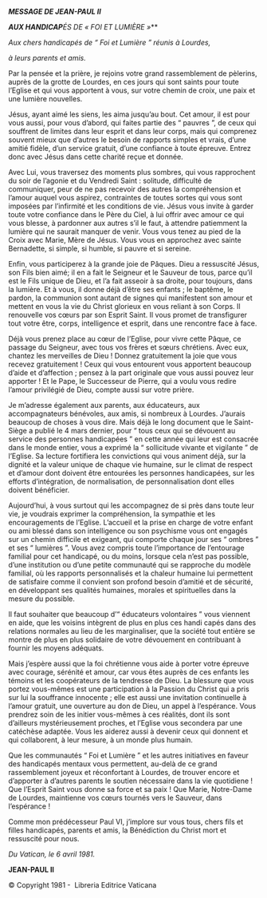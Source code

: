 ***MESSAGE DE JEAN-PAUL II***

***AUX HANDICAP**ÉS DE « *FOI ET LUMIÈRE* »***

*Aux chers handicapés de “ Foi et Lumière ” réunis à Lourdes,*

*à leurs parents et amis.*

Par la pensée et la prière, je rejoins votre grand rassemblement de pèlerins, auprès de la grotte de Lourdes, en ces jours qui sont saints pour toute l’Eglise et qui vous apportent à vous, sur votre chemin de croix, une paix et une lumière nouvelles.

Jésus, ayant aimé les siens, les aima jusqu’au bout. Cet amour, il est pour vous aussi, pour vous d’abord, qui faites partie des “ pauvres ”, de ceux qui souffrent de limites dans leur esprit et dans leur corps, mais qui comprenez souvent mieux que d’autres le besoin de rapports simples et vrais, d’une amitié fidèle, d’un service gratuit, d’une confiance à toute épreuve. Entrez donc avec Jésus dans cette charité reçue et donnée.

Avec Lui, vous traversez des moments plus sombres, qui vous rapprochent du soir de l’agonie et du Vendredi Saint : solitude, difficulté de communiquer, peur de ne pas recevoir des autres la compréhension et l’amour auquel vous aspirez, contraintes de toutes sortes qui vous sont imposées par l’infirmité et les conditions de vie. Jésus vous invite à garder toute votre confiance dans le Père du Ciel, à lui offrir avec amour ce qui vous blesse, à pardonner aux autres s’il le faut, à attendre patiemment la lumière qui ne saurait manquer de venir. Vous vous tenez au pied de la Croix avec Marie, Mère de Jésus. Vous vous en approchez avec sainte Bernadette, si simple, si humble, si pauvre et si sereine.

Enfin, vous participerez à la grande joie de Pâques. Dieu a ressuscité Jésus, son Fils bien aimé; il en a fait le Seigneur et le Sauveur de tous, parce qu’il est le Fils unique de Dieu, et l’a fait asseoir à sa droite, pour toujours, dans la lumière. Et à vous, il donne déjà d’être ses enfants ; le baptême, le pardon, la communion sont autant de signes qui manifestent son amour et mettent en vous la vie du Christ glorieux en vous reliant à son Corps. Il renouvelle vos cœurs par son Esprit Saint. Il vous promet de transfigurer tout votre être, corps, intelligence et esprit, dans une rencontre face à face.

Déjà vous prenez place au cœur de l’Eglise, pour vivre cette Pâque, ce passage du Seigneur, avec tous vos frères et sœurs chrétiens. Avec eux, chantez les merveilles de Dieu ! Donnez gratuitement la joie que vous recevez gratuitement ! Ceux qui vous entourent vous apportent beaucoup d’aide et d’affection ; pensez à la part originale que vous aussi pouvez leur apporter ! Et le Pape, le Successeur de Pierre, qui a voulu vous redire l’amour privilégié de Dieu, compte aussi sur votre prière.

Je m’adresse également aux parents, aux éducateurs, aux accompagnateurs bénévoles, aux amis, si nombreux à Lourdes. J’aurais beaucoup de choses à vous dire. Mais déjà le long document que le Saint-Siège a publié le 4 mars dernier, pour “ tous ceux qui se dévouent au service des personnes handicapées ” en cette année qui leur est consacrée dans le monde entier, vous a exprimé la “ sollicitude vivante et vigilante ” de l’Eglise. Sa lecture fortifiera les convictions qui vous animent déjà, sur la dignité et la valeur unique de chaque vie humaine, sur le climat de respect et d’amour dont doivent être entourées les personnes handicapées, sur les efforts d’intégration, de normalisation, de personnalisation dont elles doivent bénéficier.

Aujourd’hui, à vous surtout qui les accompagnez de si près dans toute leur vie, je voudrais exprimer la compréhension, la sympathie et les encouragements de l’Eglise. L’accueil et la prise en charge de votre enfant ou ami blessé dans son intelligence ou son psychisme vous ont engagés sur un chemin difficile et exigeant, qui comporte chaque jour ses “ ombres ” et ses “ lumières ”. Vous avez compris toute l’importance de l’entourage familial pour cet handicapé, ou du moins, lorsque cela n’est pas possible, d’une institution ou d’une petite communauté qui se rapproche du modèle familial, où les rapports personnalisés et la chaleur humaine lui permettent de satisfaire comme il convient son profond besoin d’amitié et de sécurité, en développant ses qualités humaines, morales et spirituelles dans la mesure du possible.

Il faut souhaiter que beaucoup d’“ éducateurs volontaires ” vous viennent en aide, que les voisins intègrent de plus en plus ces handi capés dans des relations normales au lieu de les marginaliser, que la société tout entière se montre de plus en plus solidaire de votre dévouement en contribuant à fournir les moyens adéquats.

Mais j’espère aussi que la foi chrétienne vous aide à porter votre épreuve avec courage, sérénité et amour, car vous êtes auprès de ces enfants les témoins et les coopérateurs de la tendresse de Dieu. La blessure que vous portez vous-mêmes est une participation à la Passion du Christ qui a pris sur lui la souffrance innocente ; elle est aussi une invitation continuelle à l’amour gratuit, une ouverture au don de Dieu, un appel à l’espérance. Vous prendrez soin de les initier vous-mêmes à ces réalités, dont ils sont d’ailleurs mystérieusement proches, et l’Eglise vous secondera par une catéchèse adaptée. Vous les aiderez aussi à devenir ceux qui donnent et qui collaborent, à leur mesure, à un monde plus humain.

Que les communautés “ Foi et Lumière ” et les autres initiatives en faveur des handicapés mentaux vous permettent, au-delà de ce grand rassemblement joyeux et réconfortant à Lourdes, de trouver encore et d’apporter à d’autres parents le soutien nécessaire dans la vie quotidiene ! Que l’Esprit Saint vous donne sa force et sa paix ! Que Marie, Notre-Dame de Lourdes, maintienne vos cœurs tournés vers le Sauveur, dans l’espérance !

Comme mon prédécesseur Paul VI, j’implore sur vous tous, chers fils et filles handicapés, parents et amis, la Bénédiction du Christ mort et ressuscité pour nous.

*Du Vatican, le 6 avril 1981.*

**JEAN-PAUL II**

© Copyright 1981 -  Libreria Editrice Vaticana
